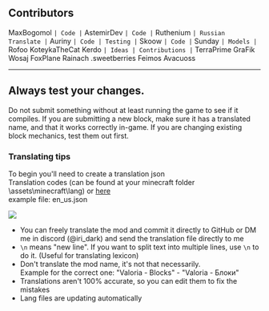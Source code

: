## Contributors
MaxBogomol `| Code |`
AstemirDev `| Code |`
Ruthenium `| Russian Translate |`
Auriny `| Code | Testing |`
Skoow `| Code |`
Sunday `| Models |`
Rofoo
KoteykaTheCat
Kerdo `| Ideas | Contributions |`
TerraPrime
GraFik
Wosaj
FoxPlane
Rainach
.sweetberries
Feimos
Avacuoss

---

## Always test your changes.
Do not submit something without at least running the game to see if it compiles.
If you are submitting a new block, make sure it has a translated name, and that it works correctly in-game. If you are changing existing block mechanics, test them out first.

### Translating tips
To begin you'll need to create a translation json  
Translation codes (can be found at your minecraft folder \assets\minecraft\lang) or [here](https://minecraft.wiki/w/Language)     
example file: en_us.json

![](https://cdn.discordapp.com/attachments/838693800683372564/1039482418408726608/Untitled_11-07-2022_11-21-33.png)

- You can freely translate the mod and commit it directly to GitHub or DM me in discord (@iri_dark)
  and send the translation file directly to me
- `\n` means "new line". If you want to split text into multiple lines, use `\n` to do it. (Useful for translating lexicon)
- Don't translate the mod name, it's not that necessarily.  
  Example for the correct one: "Valoria - Blocks" - "Valoria - Блоки"
- Translations aren't 100% accurate, so you can edit them to fix the mistakes
- Lang files are updating automatically
